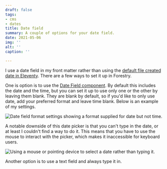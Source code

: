 ```yaml
---
draft: false
tags:
- cms
- dates
title: Date field
summary: A couple of options for your date field.
date: 2021-05-06
img: ''
alt: ''
caption: ''

---
```

I use a date field in my front matter rather than using the [default file created date in Eleventy](https://www.11ty.dev/docs/dates/). There are a few ways to set it up in Forestry.

One is option is to use the [Date Field component](https://forestry.io/docs/settings/fields/datetime/). By default this includes the date and the time, but you can set it up to use only one or the other by leaving them blank. They are blank by default, so if you'd like to only use date, add your preferred format and leave time blank. Below is an example of my settings.

<img src="/img/date-settings.png" alt="Date field format settings showing a format supplied for date but not time." loading="lazy">

A notable downside of this date picker is that you can't type in the date, or at least I couldn't find a way to do it. This means that you have to use the mouse to interact with the picker, which makes it inaccessible for keyboard users.

<img src="/img/date-picker.png" alt="Using a mouse or pointing device to select a date rather than typing it." loading="lazy">

Another option is to use a text field and always type it in.
